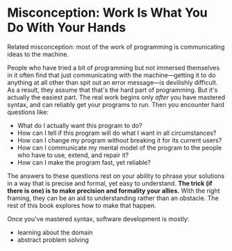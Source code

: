 # Misconception: Work Is What You Do With Your Hands

Related misconception: most of the work of programming is communicating ideas to the machine.

People who have tried a bit of programming but not immersed themselves in it often find that just communicating with the machine—getting it to do anything at all other than spit out an error message—is devilishly difficult. As a result, they assume that that's the hard part of programming. But it's actually the easiest part. The real work begins only _after_ you have mastered syntax, and can reliably get your programs to run. Then you encounter hard questions like:

- What do I actually want this program to do?
- How can I tell if this program will do what I want in all circumstances?
- How can I change my program without breaking it for its current users?
- How can I communicate my mental model of the program to the people who have to use, extend, and repair it?
- How can I make the program fast, yet reliable?

The answers to these questions rest on your ability to phrase your solutions in a way that is precise and formal, yet easy to understand. **The trick (if there is one) is to make precision and formality your allies.** With the right framing, they can be an aid to understanding rather than an obstacle. The rest of this book explores how to make that happen.

Once you've mastered syntax, software development is mostly:

- learning about the domain
- abstract problem solving